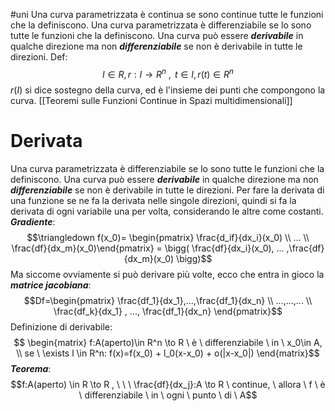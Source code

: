 #uni 
Una curva parametrizzata è continua se sono continue tutte le funzioni che la definiscono. Una curva parametrizzata è differenziabile se lo sono tutte le funzioni che la definiscono. Una curva può essere ___derivabile___ in qualche direzione ma non ___differenziabile___ se non è derivabile in tutte le direzioni.
Def: $$I \in R, r:I\to R^n \ , \, \ t \in I, r(t) \in R^n$$
$r(I)$ si dice sostegno della curva, ed è l'insieme dei punti che compongono la curva.
[[Teoremi sulle Funzioni Continue in Spazi multidimensionali]] 
# Derivata
Una curva parametrizzata è differenziabile se lo sono tutte le funzioni che la definiscono. Una curva può essere ___derivabile___ in qualche direzione ma non ___differenziabile___ se non è derivabile in tutte le direzioni.
Per fare la derivata di una funzione se ne fa la derivata nelle singole direzioni, quindi si fa la derivata di ogni variabile una per volta, considerando le altre come costanti.
___Gradiente___: $$\triangledown f(x_0)= \begin{pmatrix} \frac{d_if}{dx_i}(x_0) \\ ... \\ \frac{df}{dx_m}(x_0)\end{pmatrix} = \bigg( \frac{df}{dx_i}(x_0), ... ,\frac{df}{dx_m}(x_0) \bigg)$$Ma siccome ovviamente si può derivare più volte, ecco che entra in gioco la ___matrice jacobiana___: $$Df=\begin{pmatrix} \frac{df_1}{dx_1},...,\frac{df_1}{dx_n} \\ ...,...,... \\ \frac{df_k}{dx_1} , ..., \frac{df_1}{dx_n} \end{pmatrix}$$
Definizione di derivabile: $$ \begin{matrix} f:A(aperto)\in R^n \to R \ è \ differenziabile \ in \ x_0\in A, \\ se \ \exists l \in R^n: f(x)=f(x_0) + l_0(x-x_0) + o(|x-x_0|) \end{matrix}$$
___Teorema___: $$f:A(aperto) \in R \to R , \ \ \ \frac{df}{dx_j}:A \to R \ continue, \ allora \ f \ è \ differenziabile \ in \ ogni \ punto \ di \ A$$